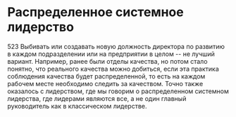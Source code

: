 # Распределенное системное лидерство

523 Выбивать или создавать новую должность директора по развитию в каждом подразделении или на предприятии в целом -- не лучший вариант. Например, ранее были отделы качества, но потом стало понятно, что реального качества можно добиться, если эта практика соблюдения качества будет распределенной, то есть на каждом рабочем месте необходимо следить за качеством. Точно также оказалось с лидерством, где мы говорим о распределенном системном лидерства, где лидерами являются все, а не один главный руководитель как в классическом лидерстве.
